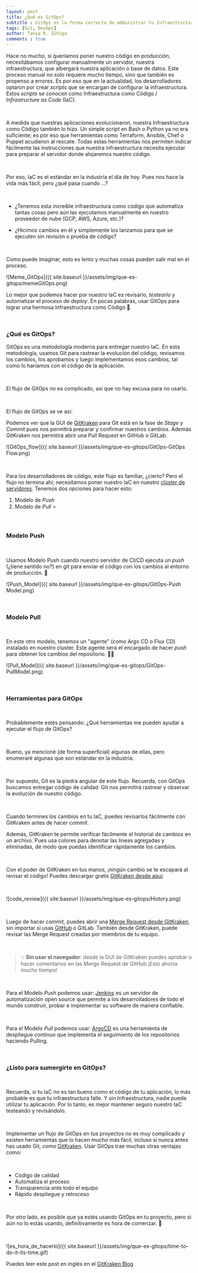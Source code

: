```yaml
---
layout: post
title: ¿Qué es GitOps?
subtitle : GitOps es la forma correcta de administrar tu Infraestructura como Código (IaC). Es muy importante que le des amor a la infraestructura como código, de la misma forma que cuidas al código de tu aplicación.
tags: [Git, DevOps]
author: Tania R. Zúñiga
comments : true
---
```


Hace no mucho, si queríamos poner nuestro código en producción, necesitábamos configurar manualmente un servidor, nuestra infraestructura, que albergará nuestra aplicación o base de datos. Este proceso manual no solo requiere mucho tiempo, sino que también es propenso a errores. Es por eso que en la actualidad, los desarrolladores optaron por crear *scripts* que se encargan de configurar la infraestructura. Estos *scripts* se conocen como Infraestructura como Código / *Infrastructure as Code* (IaC).

<br>

A medida que nuestras aplicaciones evolucionaron, nuestra Infraestructura como Código también lo hizo. Un simple *script* en Bash o Python ya no era suficiente; es por eso que herramientas como Terraform, Ansible, Chef o Puppet acudieron al rescate. Todas estas herramientas nos permiten indicar fácilmente las instrucciones que nuestra infraestructura necesita ejecutar para preparar el servidor donde alojaremos nuestro código.

<br>

Por eso, IaC es el estándar en la industria el día de hoy. Pues nos hace la vida más fácil, pero ¿qué pasa cuando ...?

<br>

- ¿Tenemos esta increíble infraestructura como código que automatiza tantas cosas pero aún las ejecutamos manualmente en nuestro proveedor de nube (GCP, AWS, Azure, etc.)?

- ¿Hicimos cambios en él y simplemente los lanzamos para que se ejecuten sin revisión o prueba de código?

<br>

Como puede imaginar, esto es lento y muchas cosas pueden salir mal en el proceso.

![Meme_GitOps]({{ site.baseurl }}/assets/img/que-es-gitops/memeGitOps.png)


Lo mejor que podemos hacer por nuestro IaC es revisarlo, *testearlo* y automatizar el proceso de *deploy*. En pocas palabras, usar GitOps para lograr una hermosa Infraestructura como Código 💙.

<br>

<h3>¿Qué es GitOps?</h3>

GitOps es una metodología moderna para entregar nuestro IaC. En esta metodología, usamos Git para rastrear la evolución del código, revisamos los cambios, los aprobamos y luego implementamos esos cambios, tal como lo haríamos con el código de la aplicación.

<br>

El flujo de GitOps no es complicado, así que no hay excusa para no usarlo.

<br>

El flujo de GitOps se ve así:

Podemos ver que la GUI de [GitKraken](https://gitkraken.link/tanx) para Git está en la fase de *Stage* y *Commit* pues nos permitirá preparar y confirmar nuestros cambios. Además GitKraken nos permitirá abrir una Pull Request en GitHub o GitLab.

![GitOps_flow]({{ site.baseurl }}/assets/img/que-es-gitops/GitOps-GitOps Flow.png)

<br>

Para los desarrolladores de código, este flujo es familiar, ¿cierto? Pero el flujo no termina ahí; necesitamos poner nuestro IaC en nuestro [clúster de servidores](https://es.wikipedia.org/wiki/Cl%C3%BAster_de_computadoras). Tenemos dos opciones para hacer esto:

1. Modelo de *Push*
2. Modelo de *Pull* ⭐️

<br>

<h3>Modelo Push</h3>

<br>

Usamos Modelo Push cuando nuestro servidor de CI/CD ejecuta un *push* (¿tiene sentido no?) en git para enviar el código con los cambios al entorno de producción. 🥳

![Push_Model]({{ site.baseurl }}/assets/img/que-es-gitops/GitOps-Push Model.png)

<br>

<h3>Modelo Pull</h3>

<br>

En este otro modelo, tenemos un "agente" (como Argo CD o Flux CD) instalado en nuestro cluster. Este agente será el encargado de hacer *push* para obtener los cambios del repositorio. 🥳🥳

![Pull_Model]({{ site.baseurl }}/assets/img/que-es-gitops/GitOps-PullModel.png)

<br>

<h3>Herramientas para GitOps</h3>

<br>

Probablemente estés pensando: ¿Qué herramientas me pueden ayudar a ejecutar el flujo de GitOps?

<br>

Bueno, ya mencioné (de forma superficial) algunas de ellas, pero enumeraré algunas que son estándar en la industria.

<br>

Por supuesto, Git es la piedra angular de este flujo. Recuerda, con GitOps buscamos entregar código de calidad. Git nos permitirá rastrear y observar la evolución de nuestro código.

<br>

Cuando termines los cambios en tu IaC, puedes revisarlos fácilmente con GitKraken antes de hacer *commit*.

Además, GitKraken te permite verificar fácilmente el historial de cambios en un archivo. Pues usa colores para denotar las líneas agregadas y eliminadas, de modo que puedas identificar rápidamente los cambios.

<br>

Con el poder de GitKraken en tus manos, ¡ningún cambio se te escapará al revisar el código! Puedes descargar gratis [GitKraken desde aquí](https://gitkraken.link/tanx).

<br>

![code_review]({{ site.baseurl }}/assets/img/que-es-gitops/History.png)

<br>

Luego de hacer commit, puedes abrir una [Merge Request desde GitKraken](https://www.gitkraken.com/learn/git/tutorials/what-is-a-pull-request-in-git), sin importar si usas [GitHub](https://www.gitkraken.com/learn/git/problems/github-pull-requests) o GitLab. También desde GitKraken, puede revisar las Merge Request creadas por miembros de tu equipo.

<br>

> 💡 **Sin usar el navegador**: desde la GUI de GitKraken puedes aprobar o hacer comentarios en las Merge Request de GitHub ¡Esto ahorra mucho tiempo!

<br>

Para el Modelo *Push* podemos usar: [Jenkins](https://www.jenkins.io/) es un servidor de automatización open source que permite a los desarrolladores de todo el mundo construir, probar e implementar su software de manera confiable.

<br>

Para el Modelo *Pull*  podemos usar: [ArgoCD](https://argo-cd.readthedocs.io/en/stable/) es una herramienta de despliegue continuo que implementa el seguimiento de los repositorios haciendo Pulling.

<br>

<h3>¿Listo para sumergirte en GitOps?</h3>

<br>

Recuerda, si tu IaC no es tan bueno como el código de tu aplicación, lo más probable es que tu infraestructura falle. Y sin Infraestructura, nadie puede utilizar tu aplicación. Por lo tanto, es mejor mantener seguro nuestro IaC testeando y revisándolo.

<br>

Implementar un flujo de GitOps en tus proyectos no es muy complicado y existen herramientas que lo hacen mucho más fácil, incluso si nunca antes has usado Git, como [GitKraken](https://gitkraken.link/tanx). Usar GitOps trae muchas otras ventajas como:

<br>

- Código de calidad
- Automatiza el proceso
- Transparencia ante todo el equipo
- Rápido despliegue y retroceso

<br>

Por otro lado, es posible que ya estés usando GitOps en tu proyecto, pero si aún no lo estás usando, definitivamente es hora de comenzar. 🚀

<br>

![es_hora_de_hacerlo]({{ site.baseurl }}/assets/img/que-es-gitops/time-to-do-it-its-time.gif)

Puedes leer este post en inglés en el [GitKraken Blog](https://www.gitkraken.com/blog/what-is-gitops)
